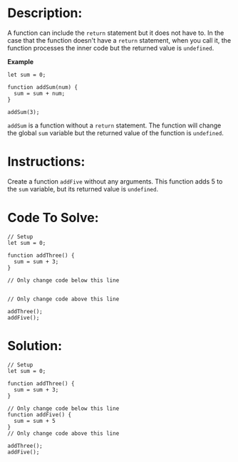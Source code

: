 # Description:

A function can include the `return` statement but it does not have to. In the case that the function doesn't have a `return` statement, when you call it, the function processes the inner code but the returned value is `undefined`.

**Example**

```Js
let sum = 0;

function addSum(num) {
  sum = sum + num;
}

addSum(3);
```

`addSum` is a function without a `return` statement. The function will change the global `sum` variable but the returned value of the function is `undefined`.

# Instructions:

Create a function `addFive` without any arguments. This function adds 5 to the `sum` variable, but its returned value is `undefined`.

# Code To Solve:

```Js
// Setup
let sum = 0;

function addThree() {
  sum = sum + 3;
}

// Only change code below this line


// Only change code above this line

addThree();
addFive();
```

# Solution:

```Js
// Setup
let sum = 0;

function addThree() {
  sum = sum + 3;
}

// Only change code below this line
function addFive() {
  sum = sum + 5
}
// Only change code above this line

addThree();
addFive();
```
